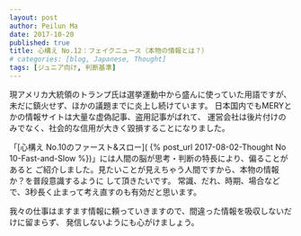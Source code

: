 ```yaml
---
layout: post
author: Peilun Ma
date: 2017-10-20
published: true
title: 心構え No.12：フェイクニュース（本物の情報とは？）
# categories: [blog, Japanese, Thought]
tags: [ジュニア向け, 判断基準]
---
```

現アメリカ大統領のトランプ氏は選挙運動中から盛んに使っていた用語ですが、
未だに鎮火せず、ほかの議題までに炎上し続けています。
日本国内でもMERYとかの情報サイトは大量な虚偽記事、盗用記事がばれて、
運営会社は後片付けのみでなく、社会的な信用が大きく毀損することになりました。

「[心構え No.10のファースト&スロー]( {% post_url 2017-08-02-Thought No 10-Fast-and-Slow %})」には人間の脳が思考・判断の特長により、偏ることがあると
ご紹介しました。見たいことが見えちゃう人間ですから、本物の情報か？を普段意識するように
して頂きたいです。
常識、だれ、時期、場合などで、3秒長く止まって考え直すのも有効だと思います。

我々の仕事はますます情報に頼っていきますので、間違った情報を吸収しないだけに留まらず、
発信しないようにも心がけましょう。
